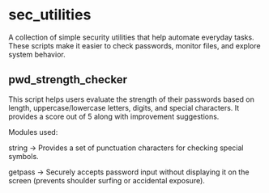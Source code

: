 # sec_utilities
A collection of simple security utilities that help automate everyday tasks. These scripts make it easier to check passwords, monitor files, and explore system behavior.

## pwd_strength_checker

This script helps users evaluate the strength of their passwords based on length, uppercase/lowercase letters, digits, and special characters. 
It provides a score out of 5 along with improvement suggestions.

Modules used:

string → Provides a set of punctuation characters for checking special symbols.

getpass → Securely accepts password input without displaying it on the screen (prevents shoulder surfing or accidental exposure).
